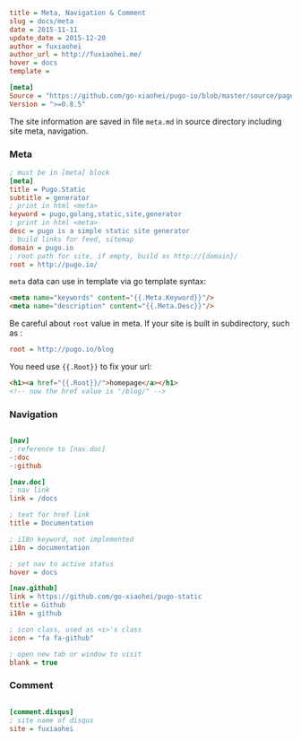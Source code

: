 ```ini
title = Meta, Navigation & Comment
slug = docs/meta
date = 2015-11-11
update_date = 2015-12-20
author = fuxiaohei
author_url = http://fuxiaohei.me/
hover = docs
template =

[meta]
Source = "https://github.com/go-xiaohei/pugo-io/blob/master/source/page/writing/meta.md"
Version = ">=0.8.5"
```

The site information are saved in file `meta.md` in source directory including site meta, navigation.

### Meta

```ini
; must be in [meta] block
[meta]
title = Pugo.Static
subtitle = generator
; print in html <meta>
keyword = pugo,golang,static,site,generator
; print in html <meta>
desc = pugo is a simple static site generator
; build links for feed, sitemap
domain = pugo.io
; root path for site, if empty, build as http://{domain}/
root = http://pugo.io/
```

`meta` data can use in template via go template syntax:

```html
<meta name="keywords" content="{{.Meta.Keyword}}"/>
<meta name="description" content="{{.Meta.Desc}}"/>
```

Be careful about `root` value in meta. If your site is built in subdirectory, such as :

```ini
root = http://pugo.io/blog
```

You need use `{{.Root}}` to fix your url:

```html
<h1><a href="{{.Root}}/">homepage</a></h1>
<!-- now the href value is "/blog/" -->
```

### Navigation

```ini

[nav]
; reference to [nav.doc]
-:doc
-:github

[nav.doc]
; nav link
link = /docs

; text for href link
title = Documentation

; i18n keyword, not implemented
i18n = documentation

; set nav to active status
hover = docs

[nav.github]
link = https://github.com/go-xiaohei/pugo-static
title = Github
i18n = github

; icon class, used as <i>'s class
icon = "fa fa-github"

; open new tab or window to visit
blank = true

```

### Comment

```ini

[comment.disqus]
; site name of disqus
site = fuxiaohei

```
